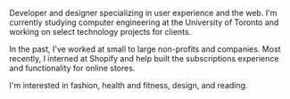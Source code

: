 Developer and designer specializing in user experience and the web. I'm currently studying computer engineering at the University of Toronto and working on select technology projects for clients.

In the past, I've worked at small to large non-profits and companies. Most recently, I interned at Shopify and help built the subscriptions experience and functionality for online stores.

I'm interested in fashion, health and fitness, design, and reading.



<!--
**uditdesai/uditdesai** is a ✨ _special_ ✨ repository because its `README.md` (this file) appears on your GitHub profile.

Here are some ideas to get you started:

- 🔭 I’m currently working on ...
- 🌱 I’m currently learning ...
- 👯 I’m looking to collaborate on ...
- 🤔 I’m looking for help with ...
- 💬 Ask me about ...
- 📫 How to reach me: ...
- 😄 Pronouns: ...
- ⚡ Fun fact: ...
-->

